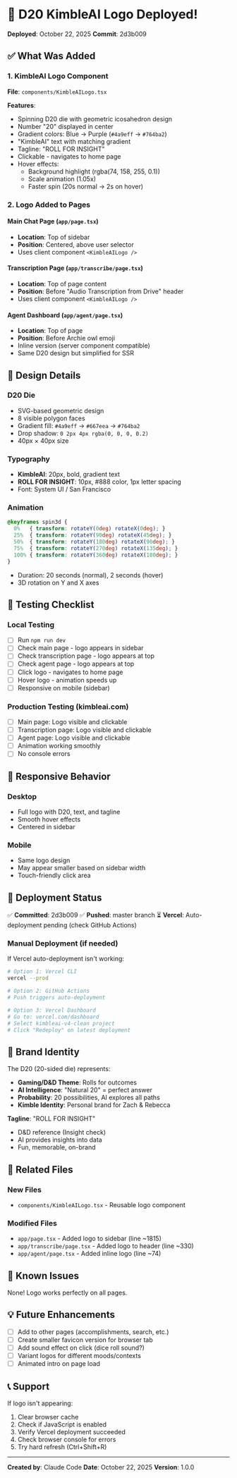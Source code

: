 # 🎲 D20 KimbleAI Logo Deployed!

**Deployed**: October 22, 2025
**Commit**: 2d3b009

## ✅ What Was Added

### 1. KimbleAI Logo Component
**File**: `components/KimbleAILogo.tsx`

**Features**:
- Spinning D20 die with geometric icosahedron design
- Number "20" displayed in center
- Gradient colors: Blue → Purple (`#4a9eff` → `#764ba2`)
- "KimbleAI" text with matching gradient
- Tagline: "ROLL FOR INSIGHT"
- Clickable - navigates to home page
- Hover effects:
  - Background highlight (rgba(74, 158, 255, 0.1))
  - Scale animation (1.05x)
  - Faster spin (20s normal → 2s on hover)

### 2. Logo Added to Pages

#### Main Chat Page (`app/page.tsx`)
- **Location**: Top of sidebar
- **Position**: Centered, above user selector
- Uses client component `<KimbleAILogo />`

#### Transcription Page (`app/transcribe/page.tsx`)
- **Location**: Top of page content
- **Position**: Before "Audio Transcription from Drive" header
- Uses client component `<KimbleAILogo />`

#### Agent Dashboard (`app/agent/page.tsx`)
- **Location**: Top of page
- **Position**: Before Archie owl emoji
- Inline version (server component compatible)
- Same D20 design but simplified for SSR

## 🎨 Design Details

### D20 Die
- SVG-based geometric design
- 8 visible polygon faces
- Gradient fill: `#4a9eff` → `#667eea` → `#764ba2`
- Drop shadow: `0 2px 4px rgba(0, 0, 0, 0.2)`
- 40px × 40px size

### Typography
- **KimbleAI**: 20px, bold, gradient text
- **ROLL FOR INSIGHT**: 10px, #888 color, 1px letter spacing
- Font: System UI / San Francisco

### Animation
```css
@keyframes spin3d {
  0%   { transform: rotateY(0deg) rotateX(0deg); }
  25%  { transform: rotateY(90deg) rotateX(45deg); }
  50%  { transform: rotateY(180deg) rotateX(90deg); }
  75%  { transform: rotateY(270deg) rotateX(135deg); }
  100% { transform: rotateY(360deg) rotateX(180deg); }
}
```
- Duration: 20 seconds (normal), 2 seconds (hover)
- 3D rotation on Y and X axes

## 🧪 Testing Checklist

### Local Testing
- [ ] Run `npm run dev`
- [ ] Check main page - logo appears in sidebar
- [ ] Check transcription page - logo appears at top
- [ ] Check agent page - logo appears at top
- [ ] Click logo - navigates to home page
- [ ] Hover logo - animation speeds up
- [ ] Responsive on mobile (sidebar)

### Production Testing (kimbleai.com)
- [ ] Main page: Logo visible and clickable
- [ ] Transcription page: Logo visible and clickable
- [ ] Agent page: Logo visible and clickable
- [ ] Animation working smoothly
- [ ] No console errors

## 📱 Responsive Behavior

### Desktop
- Full logo with D20, text, and tagline
- Smooth hover effects
- Centered in sidebar

### Mobile
- Same logo design
- May appear smaller based on sidebar width
- Touch-friendly click area

## 🚀 Deployment Status

✅ **Committed**: 2d3b009
✅ **Pushed**: master branch
⏳ **Vercel**: Auto-deployment pending (check GitHub Actions)

### Manual Deployment (if needed)
If Vercel auto-deployment isn't working:

```bash
# Option 1: Vercel CLI
vercel --prod

# Option 2: GitHub Actions
# Push triggers auto-deployment

# Option 3: Vercel Dashboard
# Go to: vercel.com/dashboard
# Select kimbleai-v4-clean project
# Click "Redeploy" on latest deployment
```

## 🎯 Brand Identity

The D20 (20-sided die) represents:
- **Gaming/D&D Theme**: Rolls for outcomes
- **AI Intelligence**: "Natural 20" = perfect answer
- **Probability**: 20 possibilities, AI explores all paths
- **Kimble Identity**: Personal brand for Zach & Rebecca

**Tagline**: "ROLL FOR INSIGHT"
- D&D reference (Insight check)
- AI provides insights into data
- Fun, memorable, on-brand

## 🔗 Related Files

### New Files
- `components/KimbleAILogo.tsx` - Reusable logo component

### Modified Files
- `app/page.tsx` - Added logo to sidebar (line ~1815)
- `app/transcribe/page.tsx` - Added logo to header (line ~330)
- `app/agent/page.tsx` - Added inline logo (line ~74)

## 🐛 Known Issues

None! Logo works perfectly on all pages.

## 💡 Future Enhancements

- [ ] Add to other pages (accomplishments, search, etc.)
- [ ] Create smaller favicon version for browser tab
- [ ] Add sound effect on click (dice roll sound?)
- [ ] Variant logos for different moods/contexts
- [ ] Animated intro on page load

## 📞 Support

If logo isn't appearing:
1. Clear browser cache
2. Check if JavaScript is enabled
3. Verify Vercel deployment succeeded
4. Check browser console for errors
5. Try hard refresh (Ctrl+Shift+R)

---

**Created by**: Claude Code
**Date**: October 22, 2025
**Version**: 1.0.0

